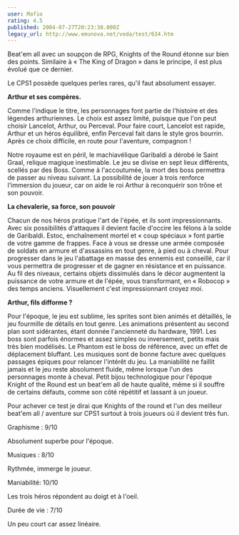 ```yaml
---
user: Mafio
rating: 4.5
published: 2004-07-27T20:23:38.000Z
legacy_url: http://www.emunova.net/veda/test/634.htm
---
```

Beat'em all avec un soupçon de RPG, Knights of the Round étonne sur bien des points. Similaire à « The King of Dragon » dans le principe, il est plus évolué que ce dernier.  

Le CPS1 possède quelques perles rares, qu'il faut absolument essayer.  

  

**Arthur et ses compères.**  

  

Comme l'indique le titre, les personnages font partie de l'histoire et des légendes arthuriennes. Le choix est assez limité, puisque que l'on peut choisir Lancelot, Arthur, ou Perceval. Pour faire court, Lancelot est rapide, Arthur et un héros équilibré, enfin Perceval fait dans le style gros bourrin. Après ce choix difficile, en route pour l'aventure, compagnon !  

Notre royaume est en péril, le machiavélique Garibaldi a dérobé le Saint Graal, relique magique inestimable. Le jeu se divise en sept lieux différents, scellés par des Boss. Comme à l'accoutumée, la mort des boss permettra de passer au niveau suivant. La possibilité de jouer à trois renforce l'immersion du joueur, car on aide le roi Arthur à reconquérir son trône et son pouvoir.  

  

**La chevalerie, sa force, son pouvoir**  

  

Chacun de nos héros pratique l'art de l'épée, et ils sont impressionnants. Avec six possibilités d'attaques il devient facile d'occire les félons à la solde de Garibaldi. Estoc, enchaînement mortel et « coup spéciaux » font partie de votre gamme de frappes. Face à vous se dresse une armée composée de soldats en armure et d'assassins en tout genre, à pied ou à cheval. Pour progresser dans le jeu l'abattage en masse des ennemis est conseillé, car il vous permettra de progresser et de gagner en résistance et en puissance. Au fil des niveaux, certains objets dissimulés dans le décor augmentent la puissance de votre armure et de l'épée, vous transformant, en « Robocop » des temps anciens. Visuellement c'est impressionnant croyez moi.   

  

**Arthur, fils difforme ?**  

  

Pour l'époque, le jeu est sublime, les sprites sont bien animés et détaillés, le jeu fourmille de détails en tout genre. Les animations présentent au second plan sont sidérantes, étant donnée l'ancienneté du hardware, 1991\. Les boss sont parfois énormes et assez simples ou inversement, petits mais très bien modélisés. Le Phantom est le boss de référence, avec un effet de déplacement bluffant. Les musiques sont de bonne facture avec quelques passages épiques pour relancer l'intérêt du jeu. La maniabilité ne faillit jamais et le jeu reste absolument fluide, même lorsque l'un des personnages monte à cheval. Petit bijou technologique pour l'époque Knight of the Round est un beat'em all de haute qualité, même si il souffre de certains défauts, comme son côté répétitif et lassant à un joueur.  

  

Pour achever ce test je dirai que Knights of the round et l'un des meilleur beat'em all / aventure sur CPS1 surtout à trois joueurs où il devient très fun.  

  

Graphisme : 9/10  

Absolument superbe pour l'époque.  

Musiques : 8/10  

Rythmée, immerge le joueur.  

Maniabilité: 10/10  

Les trois héros répondent au doigt et à l'oeil.  

Durée de vie : 7/10  

Un peu court car assez linéaire.